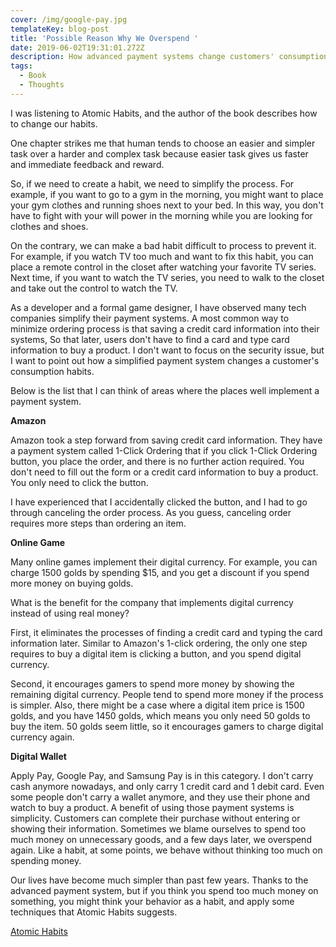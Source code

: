 ```yaml
---
cover: /img/google-pay.jpg
templateKey: blog-post
title: 'Possible Reason Why We Overspend '
date: 2019-06-02T19:31:01.272Z
description: How advanced payment systems change customers' consumption behavior
tags:
  - Book
  - Thoughts
---
```

I was listening to Atomic Habits, and the author of the book describes how to change our habits.

One chapter strikes me that human tends to choose an easier and simpler task over a harder and complex task because easier task gives us faster and immediate feedback and reward.

So, if we need to create a habit, we need to simplify the process. For example, if you want to go to a gym in the morning, you might want to place your gym clothes and running shoes next to your bed. In this way, you don't have to fight with your will power in the morning while you are looking for clothes and shoes.

On the contrary, we can make a bad habit difficult to process to prevent it. For example, if you watch TV too much and want to fix this habit, you can place a remote control in the closet after watching your favorite TV series. Next time, if you want to watch the TV series, you need to walk to the closet and take out the control to watch the TV.

As a developer and a formal game designer, I have observed many tech companies simplify their payment systems. A most common way to minimize ordering process is that saving a credit card information into their systems, So that later, users don't have to find a card and type card information to buy a product. I don't want to focus on the security issue, but I want to point out how a simplified payment system changes a customer's consumption habits.

Below is the list that I can think of areas where the places well implement a payment system.

**Amazon**

Amazon took a step forward from saving credit card information. They have a payment system called 1-Click Ordering that if you click 1-Click Ordering button, you place the order, and there is no further action required. You don't need to fill out the form or a credit card information to buy a product. You only need to click the button.

I have experienced that I accidentally clicked the button, and I had to go through canceling the order process. As you guess, canceling order requires more steps than ordering an item.

**Online Game**

Many online games implement their digital currency. For example, you can charge 1500 golds by spending $15, and you get a discount if you spend more money on buying golds.

What is the benefit for the company that implements digital currency instead of using real money?

First, it eliminates the processes of finding a credit card and typing the card information later. Similar to Amazon's 1-click ordering, the only one step requires to buy a digital item is clicking a button, and you spend digital currency.

Second, it encourages gamers to spend more money by showing the remaining digital currency. People tend to spend more money if the process is simpler. Also, there might be a case where a digital item price is 1500 golds, and you have 1450 golds, which means you only need 50 golds to buy the item. 50 golds seem little, so it encourages gamers to charge digital currency again.

**Digital Wallet**

Apply Pay, Google Pay, and Samsung Pay is in this category. I don't carry cash anymore nowadays, and only carry 1 credit card and 1 debit card. Even some people don't carry a wallet anymore, and they use their phone and watch to buy a product. A benefit of using those payment systems is simplicity.
Customers can complete their purchase without entering or showing their information.
Sometimes we blame ourselves to spend too much money on unnecessary goods, and a few days later, we overspend again. Like a habit, at some points, we behave without thinking too much on spending money. 


Our lives have become much simpler than past few years. Thanks to the advanced payment system, but if you think you spend too much money on something, you might think your behavior as a habit, and apply some techniques that Atomic Habits suggests. 

[Atomic Habits](https://jamesclear.com/atomic-habits)
